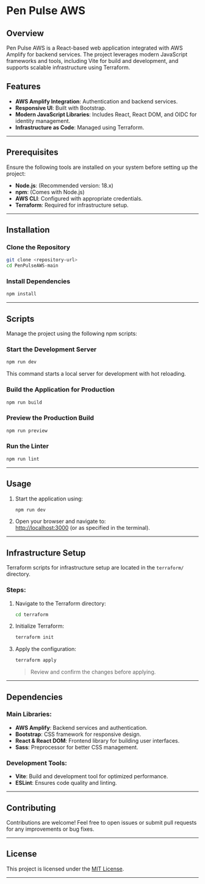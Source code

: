 # Pen Pulse AWS

## Overview
Pen Pulse AWS is a React-based web application integrated with AWS Amplify for backend services. The project leverages modern JavaScript frameworks and tools, including Vite for build and development, and supports scalable infrastructure using Terraform.

## Features
- **AWS Amplify Integration**: Authentication and backend services.
- **Responsive UI**: Built with Bootstrap.
- **Modern JavaScript Libraries**: Includes React, React DOM, and OIDC for identity management.
- **Infrastructure as Code**: Managed using Terraform.

---

## Prerequisites
Ensure the following tools are installed on your system before setting up the project:
- **Node.js**: (Recommended version: 18.x)
- **npm**: (Comes with Node.js)
- **AWS CLI**: Configured with appropriate credentials.
- **Terraform**: Required for infrastructure setup.

---

## Installation

### Clone the Repository
```bash
git clone <repository-url>
cd PenPulseAWS-main
```

### Install Dependencies
```bash
npm install
```

---

## Scripts
Manage the project using the following npm scripts:

### Start the Development Server
```bash
npm run dev
```
This command starts a local server for development with hot reloading.

### Build the Application for Production
```bash
npm run build
```

### Preview the Production Build
```bash
npm run preview
```

### Run the Linter
```bash
npm run lint
```

---

## Usage
1. Start the application using:
   ```bash
   npm run dev
   ```
2. Open your browser and navigate to:  
   [http://localhost:3000](http://localhost:3000) (or as specified in the terminal).

---

## Infrastructure Setup
Terraform scripts for infrastructure setup are located in the `terraform/` directory.

### Steps:
1. Navigate to the Terraform directory:
   ```bash
   cd terraform
   ```
2. Initialize Terraform:
   ```bash
   terraform init
   ```
3. Apply the configuration:
   ```bash
   terraform apply
   ```
   > Review and confirm the changes before applying.

---

## Dependencies

### Main Libraries:
- **AWS Amplify**: Backend services and authentication.
- **Bootstrap**: CSS framework for responsive design.
- **React & React DOM**: Frontend library for building user interfaces.
- **Sass**: Preprocessor for better CSS management.

### Development Tools:
- **Vite**: Build and development tool for optimized performance.
- **ESLint**: Ensures code quality and linting.

---

## Contributing
Contributions are welcome! Feel free to open issues or submit pull requests for any improvements or bug fixes.

---

## License
This project is licensed under the [MIT License](LICENSE).

---
